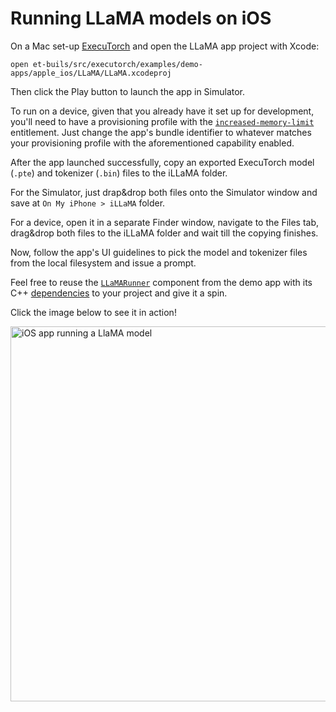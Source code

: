 # Running LLaMA models on iOS

On a Mac set-up [ExecuTorch](executorch_setup.md) and open the LLaMA app project with Xcode:

```
open et-buils/src/executorch/examples/demo-apps/apple_ios/LLaMA/LLaMA.xcodeproj
```

Then click the Play button to launch the app in Simulator.

To run on a device, given that you already have it set up for development, you'll need to have a provisioning profile with the [`increased-memory-limit`](https://developer.apple.com/documentation/bundleresources/entitlements/com_apple_developer_kernel_increased-memory-limit) entitlement. Just change the app's bundle identifier to whatever matches your provisioning profile with the aforementioned capability enabled.

After the app launched successfully, copy an exported ExecuTorch model (`.pte`) and tokenizer (`.bin`) files to the iLLaMA folder.

For the Simulator, just drap&drop both files onto the Simulator window and save at `On My iPhone > iLLaMA` folder.

For a device, open it in a separate Finder window, navigate to the Files tab, drag&drop both files to the iLLaMA folder and wait till the copying finishes.

Now, follow the app's UI guidelines to pick the model and tokenizer files from the local filesystem and issue a prompt.

Feel free to reuse the [`LLaMARunner`](https://github.com/pytorch/executorch/tree/main/examples/demo-apps/apple_ios/LLaMA/LLaMARunner/LLaMARunner/Exported) component from the demo app with its C++ [dependencies](https://github.com/pytorch/executorch/tree/main/examples/models/llama2) to your project and give it a spin.

Click the image below to see it in action!

<a href="https://pytorch.org/executorch/main/_static/img/llama_ios_app.mp4">
  <img src="https://pytorch.org/executorch/main/_static/img/llama_ios_app.png" width="600" alt="iOS app running a LlaMA model">
</a>
